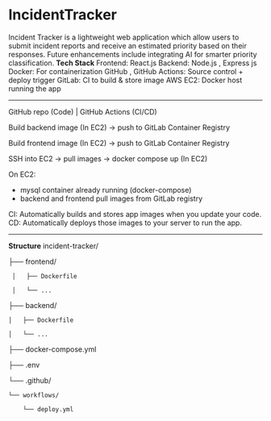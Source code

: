 # IncidentTracker
Incident Tracker is a lightweight web application which allow users to submit incident reports and receive an estimated priority based on their responses. Future enhancements include integrating AI for smarter priority classification.
**Tech Stack**
Frontend:	React.js 
Backend:  Node.js , Express js
Docker: 	For containerization
GitHub , GitHub Actions:   Source control + deploy trigger
GitLab: 	CI to build & store image
AWS EC2:	Docker host running the app

_________________________________________________________________________
GitHub repo (Code)
      |
GitHub Actions (CI/CD)

 Build backend image (In EC2) → push to GitLab Container Registry

 Build frontend image (In EC2) → push to GitLab Container Registry

 SSH into EC2 → pull images → docker compose up (In EC2)
     
On EC2:
  - mysql container already running (docker-compose)
  - backend and frontend pull images from GitLab registry

CI: Automatically builds and stores app images when you update your code.
CD: Automatically deploys those images to your server to run the app.
_________________________________________________________________________

**Structure**
incident-tracker/

├── frontend/

     │   ├── Dockerfile

     │   └── ...

├── backend/

    │   ├── Dockerfile

    │   └── ...

├── docker-compose.yml

├── .env

└── .github/

    └── workflows/

        └── deploy.yml

